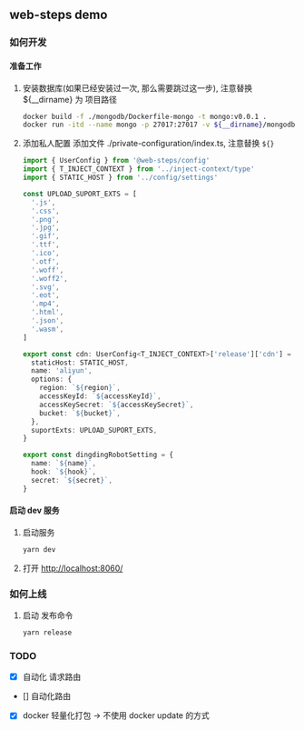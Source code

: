 ## web-steps demo

### 如何开发

#### 准备工作

1. 安装数据库(如果已经安装过一次, 那么需要跳过这一步), 注意替换 \${\_\_dirname} 为 项目路径

   ```bash
   docker build -f ./mongodb/Dockerfile-mongo -t mongo:v0.0.1 .
   docker run -itd --name mongo -p 27017:27017 -v ${__dirname}/mongodb/data/db:/data/db -v ${__dirname}/mongodb/data/log:/var/log/mongodb/ --env-file ./mongodb/mongo.env mongo:v0.0.1
   ```

1. 添加私人配置 添加文件 ./private-configuration/index.ts, 注意替换 `${}`

   ```typescript
   import { UserConfig } from '@web-steps/config'
   import { T_INJECT_CONTEXT } from '../inject-context/type'
   import { STATIC_HOST } from '../config/settings'

   const UPLOAD_SUPORT_EXTS = [
     '.js',
     '.css',
     '.png',
     '.jpg',
     '.gif',
     '.ttf',
     '.ico',
     '.otf',
     '.woff',
     '.woff2',
     '.svg',
     '.eot',
     '.mp4',
     '.html',
     '.json',
     '.wasm',
   ]

   export const cdn: UserConfig<T_INJECT_CONTEXT>['release']['cdn'] = {
     staticHost: STATIC_HOST,
     name: 'aliyun',
     options: {
       region: `${region}`,
       accessKeyId: `${accessKeyId}`,
       accessKeySecret: `${accessKeySecret}`,
       bucket: `${bucket}`,
     },
     suportExts: UPLOAD_SUPORT_EXTS,
   }

   export const dingdingRobotSetting = {
     name: `${name}`,
     hook: `${hook}`,
     secret: `${secret}`,
   }
   ```

#### 启动 dev 服务

1. 启动服务

   ```bash
   yarn dev
   ```

1. 打开 <http://localhost:8060/>

### 如何上线

1. 启动 发布命令

   ```bash
   yarn release
   ```

### TODO

- [x] 自动化 请求路由
- [] 自动化路由
- [x] docker 轻量化打包 -> 不使用 docker update 的方式
